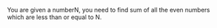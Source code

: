 You are given a numberN, you need to find sum of all the even numbers which are less than or equal to N.
